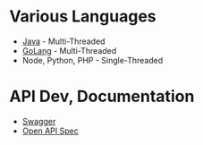 
# Various Languages
- [Java](2_Java) - Multi-Threaded
- [GoLang](1_GoLang) - Multi-Threaded
- Node, Python, PHP - Single-Threaded

# API Dev, Documentation 
- [Swagger](../1_HLDDesignComponents/2_APITechOptions/API_Dev_Documentation/Swagger/Readme.md)
- [Open API Spec](../1_HLDDesignComponents/2_APITechOptions/API_Dev_Documentation/Swagger/OpenAPISpec.md)